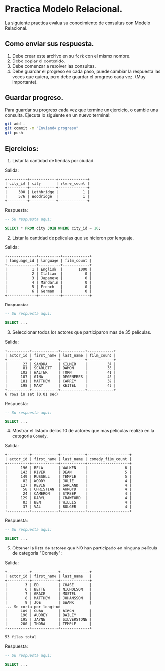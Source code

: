# Practica Modelo Relacional.

La siguiente practica evalua su conocimiento de consultas con Modelo Relacional.

## Como enviar sus respuesta.

1. Debe crear este archivo en su `fork` con el mismo nombre.
2. Debe copiar el contenido.
3. Debe comenzar a resolver las consultas.
4. Debe guardar el progreso en cada paso, puede cambiar la respuesta las veces que quiera, pero debe guardar el progreso cada vez. (Muy importante).

## Guardar progreso.

Para guardar su progreso cada vez que termine un ejercicio, o cambie una consulta. Ejecuta lo siguiente en un nuevo terminal:

```bash
git add .
git commit -m "Enviando progreso"
git push
```

## Ejercicios:

1. Listar la cantidad de tiendas por ciudad.

Salida:
```
+---------+------------+-------------+
| city_id | city       | store_count |
+---------+------------+-------------+
|     300 | Lethbridge |           1 |
|     576 | Woodridge  |           1 |
+---------+------------+-------------+
```

Respuesta:
```sql
-- Su respuesta aqui:

SELECT * FROM city JOIN WHERE city_id = 10;

```

2. Listar la cantidad de películas que se hicieron por lenguaje.

Salida:
```
+-------------+----------+------------+
| language_id | language | film_count |
+-------------+----------+------------+
|           1 | English  |       1000 |
|           2 | Italian  |          0 |
|           3 | Japanese |          0 |
|           4 | Mandarin |          0 |
|           5 | French   |          0 |
|           6 | German   |          0 |
+-------------+----------+------------+
```

Respuesta:
```sql
-- Su respuesta aqui:

SELECT ...

```

3.  Seleccionar todos los actores que participaron mas de 35 peliculas.

Salida:

```
+----------+------------+-----------+------------+
| actor_id | first_name | last_name | film_count |
+----------+------------+-----------+------------+
|       23 | SANDRA     | KILMER    |         37 |
|       81 | SCARLETT   | DAMON     |         36 |
|      102 | WALTER     | TORN      |         41 |
|      107 | GINA       | DEGENERES |         42 |
|      181 | MATTHEW    | CARREY    |         39 |
|      198 | MARY       | KEITEL    |         40 |
+----------+------------+-----------+------------+
6 rows in set (0.01 sec)
```

Respuesta:
```sql
-- Su respuesta aqui:

SELECT ...

```

4. Mostrar el listado de los 10 de actores que mas peliculas realizó en la categoria `Comedy`.

Salida:
```
+----------+------------+-----------+-------------------+
| actor_id | first_name | last_name | comedy_film_count |
+----------+------------+-----------+-------------------+
|      196 | BELA       | WALKEN    |                 6 |
|      143 | RIVER      | DEAN      |                 5 |
|      149 | RUSSELL    | TEMPLE    |                 5 |
|       82 | WOODY      | JOLIE     |                 4 |
|      127 | KEVIN      | GARLAND   |                 4 |
|       58 | CHRISTIAN  | AKROYD    |                 4 |
|       24 | CAMERON    | STREEP    |                 4 |
|      129 | DARYL      | CRAWFORD  |                 4 |
|       83 | BEN        | WILLIS    |                 4 |
|       37 | VAL        | BOLGER    |                 4 |
+----------+------------+-----------+-------------------+
```

Respuesta:
```sql
-- Su respuesta aqui:

SELECT ...

```

5. Obtener la lista de actores que NO han participado en ninguna película de categoría "Comedy":

Salida:
```
+----------+------------+-------------+
| actor_id | first_name | last_name   |
+----------+------------+-------------+
|        3 | ED         | CHASE       |
|        6 | BETTE      | NICHOLSON   |
|        7 | GRACE      | MOSTEL      |
|        8 | MATTHEW    | JOHANSSON   |
|        9 | JOE        | SWANK       |
... Se corta por longitud
|      189 | CUBA       | BIRCH       |
|      190 | AUDREY     | BAILEY      |
|      195 | JAYNE      | SILVERSTONE |
|      200 | THORA      | TEMPLE      |
+----------+------------+-------------+

53 filas total
```
Respuesta:
```sql
-- Su respuesta aqui:

SELECT ...

```
